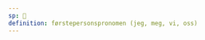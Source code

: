 ```yaml
---
sp: 󱤴
definition: førstepersonspronomen (jeg, meg, vi, oss)
---
```

<!-- mi is a first-person pronoun. it talks about me and us, the group i'm speaking for. -->